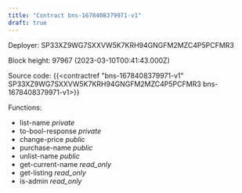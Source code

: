 ```yaml
---
title: "Contract bns-1678408379971-v1"
draft: true
---
```

Deployer: SP33XZ9WG7SXXVW5K7KRH94GNGFM2MZC4P5PCFMR3


 



Block height: 97967 (2023-03-10T00:41:43.000Z)

Source code: {{<contractref "bns-1678408379971-v1" SP33XZ9WG7SXXVW5K7KRH94GNGFM2MZC4P5PCFMR3 bns-1678408379971-v1>}}

Functions:

* list-name _private_
* to-bool-response _private_
* change-price _public_
* purchase-name _public_
* unlist-name _public_
* get-current-name _read_only_
* get-listing _read_only_
* is-admin _read_only_
